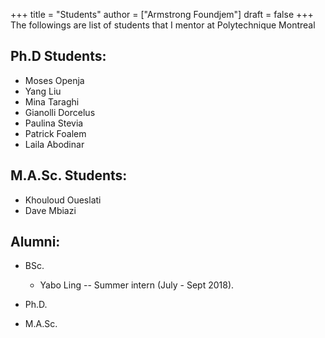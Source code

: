 +++
title = "Students"
author = ["Armstrong Foundjem"]
draft = false
+++
The followings are list of students that I mentor at Polytechnique Montreal

Ph.D Students:
-
+  Moses Openja
+  Yang Liu
+  Mina Taraghi
+  Gianolli Dorcelus
+  Paulina Stevia
+  Patrick Foalem
+  Laila Abodinar

M.A.Sc. Students:
-
+ Khouloud Oueslati
+  Dave Mbiazi


Alumni:
-
+ BSc.
  +  Yabo Ling -- Summer intern (July - Sept 2018).

+ Ph.D.  
  

+ M.A.Sc.

